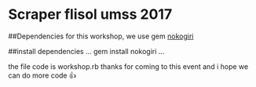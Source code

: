 # Scraper flisol umss 2017

##Dependencies
for this workshop, we use gem [nokogiri](https://github.com/sparklemotion/nokogiri)

##install dependencies
...
gem install nokogiri
...

the file code is workshop.rb
thanks for coming to this event and i hope we can do more code  :+1: 
